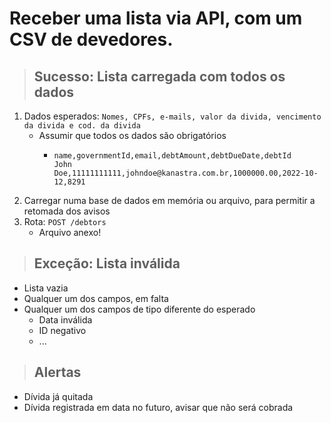 # Receber uma lista via API, com um CSV de devedores.

> ## Sucesso: Lista carregada com todos os dados
1. Dados esperados: `Nomes, CPFs, e-mails, valor da divida, vencimento da divida e cod. da divida`
   - Assumir que todos os dados são obrigatórios
      - ```csv 
        name,governmentId,email,debtAmount,debtDueDate,debtId
        John Doe,11111111111,johndoe@kanastra.com.br,1000000.00,2022-10-12,8291 
        ```
2. Carregar numa base de dados em memória ou arquivo, para permitir a retomada dos avisos
3. Rota: `POST /debtors`
   - Arquivo anexo! 

> ## Exceção: Lista inválida
- Lista vazia
- Qualquer um dos campos, em falta
- Qualquer um dos campos de tipo diferente do esperado
  - Data inválida
  - ID negativo
  - ...

> ## Alertas
- Dívida já quitada
- Dívida registrada em data no futuro, avisar que não será cobrada
